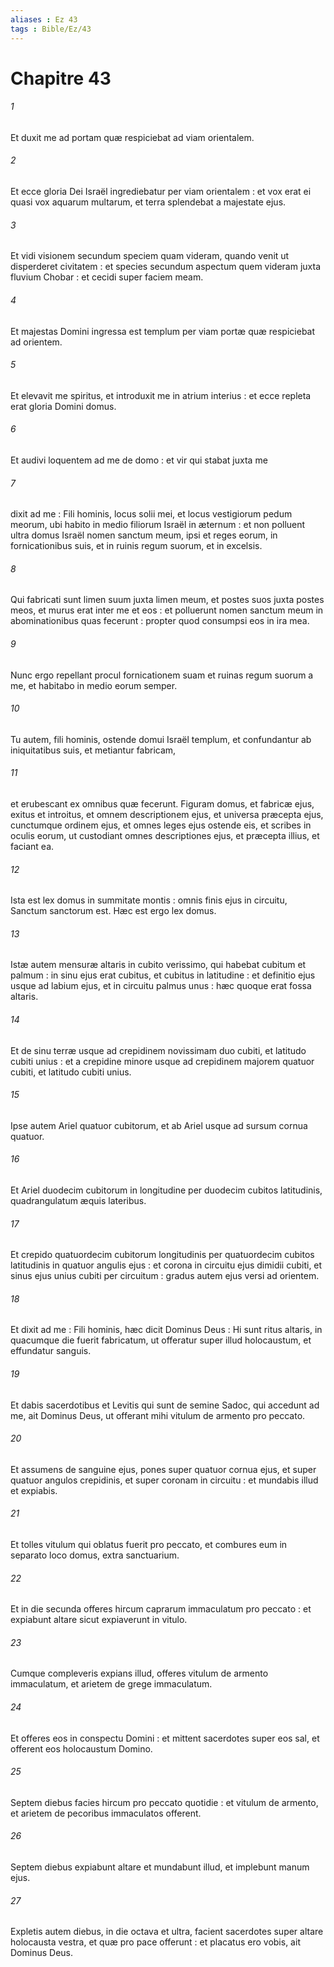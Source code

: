```yaml
---
aliases : Ez 43
tags : Bible/Ez/43
---
```


# Chapitre 43

###### 1
Et duxit me ad portam quæ respiciebat ad viam orientalem.
###### 2
Et ecce gloria Dei Israël ingrediebatur per viam orientalem : et vox erat ei quasi vox aquarum multarum, et terra splendebat a majestate ejus.
###### 3
Et vidi visionem secundum speciem quam videram, quando venit ut disperderet civitatem : et species secundum aspectum quem videram juxta fluvium Chobar : et cecidi super faciem meam.
###### 4
Et majestas Domini ingressa est templum per viam portæ quæ respiciebat ad orientem.
###### 5
Et elevavit me spiritus, et introduxit me in atrium interius : et ecce repleta erat gloria Domini domus.
###### 6
Et audivi loquentem ad me de domo : et vir qui stabat juxta me
###### 7
dixit ad me : Fili hominis, locus solii mei, et locus vestigiorum pedum meorum, ubi habito in medio filiorum Israël in æternum : et non polluent ultra domus Israël nomen sanctum meum, ipsi et reges eorum, in fornicationibus suis, et in ruinis regum suorum, et in excelsis.
###### 8
Qui fabricati sunt limen suum juxta limen meum, et postes suos juxta postes meos, et murus erat inter me et eos : et polluerunt nomen sanctum meum in abominationibus quas fecerunt : propter quod consumpsi eos in ira mea.
###### 9
Nunc ergo repellant procul fornicationem suam et ruinas regum suorum a me, et habitabo in medio eorum semper.
###### 10
Tu autem, fili hominis, ostende domui Israël templum, et confundantur ab iniquitatibus suis, et metiantur fabricam,
###### 11
et erubescant ex omnibus quæ fecerunt. Figuram domus, et fabricæ ejus, exitus et introitus, et omnem descriptionem ejus, et universa præcepta ejus, cunctumque ordinem ejus, et omnes leges ejus ostende eis, et scribes in oculis eorum, ut custodiant omnes descriptiones ejus, et præcepta illius, et faciant ea.
###### 12
Ista est lex domus in summitate montis : omnis finis ejus in circuitu, Sanctum sanctorum est. Hæc est ergo lex domus.
###### 13
Istæ autem mensuræ altaris in cubito verissimo, qui habebat cubitum et palmum : in sinu ejus erat cubitus, et cubitus in latitudine : et definitio ejus usque ad labium ejus, et in circuitu palmus unus : hæc quoque erat fossa altaris.
###### 14
Et de sinu terræ usque ad crepidinem novissimam duo cubiti, et latitudo cubiti unius : et a crepidine minore usque ad crepidinem majorem quatuor cubiti, et latitudo cubiti unius.
###### 15
Ipse autem Ariel quatuor cubitorum, et ab Ariel usque ad sursum cornua quatuor.
###### 16
Et Ariel duodecim cubitorum in longitudine per duodecim cubitos latitudinis, quadrangulatum æquis lateribus.
###### 17
Et crepido quatuordecim cubitorum longitudinis per quatuordecim cubitos latitudinis in quatuor angulis ejus : et corona in circuitu ejus dimidii cubiti, et sinus ejus unius cubiti per circuitum : gradus autem ejus versi ad orientem.
###### 18
Et dixit ad me : Fili hominis, hæc dicit Dominus Deus : Hi sunt ritus altaris, in quacumque die fuerit fabricatum, ut offeratur super illud holocaustum, et effundatur sanguis.
###### 19
Et dabis sacerdotibus et Levitis qui sunt de semine Sadoc, qui accedunt ad me, ait Dominus Deus, ut offerant mihi vitulum de armento pro peccato.
###### 20
Et assumens de sanguine ejus, pones super quatuor cornua ejus, et super quatuor angulos crepidinis, et super coronam in circuitu : et mundabis illud et expiabis.
###### 21
Et tolles vitulum qui oblatus fuerit pro peccato, et combures eum in separato loco domus, extra sanctuarium.
###### 22
Et in die secunda offeres hircum caprarum immaculatum pro peccato : et expiabunt altare sicut expiaverunt in vitulo.
###### 23
Cumque compleveris expians illud, offeres vitulum de armento immaculatum, et arietem de grege immaculatum.
###### 24
Et offeres eos in conspectu Domini : et mittent sacerdotes super eos sal, et offerent eos holocaustum Domino.
###### 25
Septem diebus facies hircum pro peccato quotidie : et vitulum de armento, et arietem de pecoribus immaculatos offerent.
###### 26
Septem diebus expiabunt altare et mundabunt illud, et implebunt manum ejus.
###### 27
Expletis autem diebus, in die octava et ultra, facient sacerdotes super altare holocausta vestra, et quæ pro pace offerunt : et placatus ero vobis, ait Dominus Deus.
